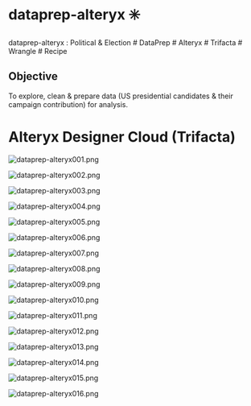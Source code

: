 # dataprep-alteryx :eight_spoked_asterisk:
dataprep-alteryx : Political &amp; Election # DataPrep # Alteryx # Trifacta # Wrangle # Recipe

## Objective
To explore, clean & prepare data (US presidential candidates & their campaign contribution) for analysis.


# Alteryx Designer Cloud (Trifacta)

![dataprep-alteryx001.png](./media/dataprep-alteryx001.png)

![dataprep-alteryx002.png](./media/dataprep-alteryx002.png)

![dataprep-alteryx003.png](./media/dataprep-alteryx003.png)

![dataprep-alteryx004.png](./media/dataprep-alteryx004.png)

![dataprep-alteryx005.png](./media/dataprep-alteryx005.png)

![dataprep-alteryx006.png](./media/dataprep-alteryx006.png)

![dataprep-alteryx007.png](./media/dataprep-alteryx007.png)

![dataprep-alteryx008.png](./media/dataprep-alteryx008.png)

![dataprep-alteryx009.png](./media/dataprep-alteryx009.png)

![dataprep-alteryx010.png](./media/dataprep-alteryx010.png)

![dataprep-alteryx011.png](./media/dataprep-alteryx011.png)

![dataprep-alteryx012.png](./media/dataprep-alteryx012.png)

![dataprep-alteryx013.png](./media/dataprep-alteryx013.png)

![dataprep-alteryx014.png](./media/dataprep-alteryx014.png)

![dataprep-alteryx015.png](./media/dataprep-alteryx015.png)

![dataprep-alteryx016.png](./media/dataprep-alteryx016.png)
